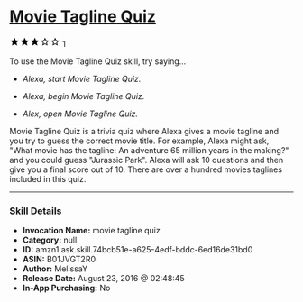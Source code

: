 # [Movie Tagline Quiz](http://alexa.amazon.com/#skills/amzn1.ask.skill.74bcb51e-a625-4edf-bddc-6ed16de31bd0)
![3 stars](../../images/ic_star_black_18dp_1x.png)![3 stars](../../images/ic_star_black_18dp_1x.png)![3 stars](../../images/ic_star_black_18dp_1x.png)![3 stars](../../images/ic_star_border_black_18dp_1x.png)![3 stars](../../images/ic_star_border_black_18dp_1x.png) 1

To use the Movie Tagline Quiz skill, try saying...

* *Alexa, start Movie Tagline Quiz.*

* *Alexa, begin Movie Tagline Quiz.*

* *Alex, open Movie Tagline Quiz.*

Movie Tagline Quiz is a trivia quiz where Alexa gives a movie tagline and you try to guess the correct movie title. For example, Alexa might ask, "What movie has the tagline: An adventure 65 million years in the making?" and you could guess "Jurassic Park". Alexa will ask 10 questions and then give you a final score out of 10. There are over a hundred movies taglines included in this quiz.

***

### Skill Details

* **Invocation Name:** movie tagline quiz
* **Category:** null
* **ID:** amzn1.ask.skill.74bcb51e-a625-4edf-bddc-6ed16de31bd0
* **ASIN:** B01JVGT2R0
* **Author:** MelissaY
* **Release Date:** August 23, 2016 @ 02:48:45
* **In-App Purchasing:** No
